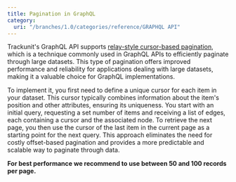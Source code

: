 ```yaml
---
title: Pagination in GraphQL
category:
  uri: "/branches/1.0/categories/reference/GRAPHQL API"
---
```


Trackunit's GraphQL API supports [relay-style cursor-based pagination](https://relay.dev/graphql/connections.htm), which is a technique commonly used in GraphQL APIs to efficiently paginate through large datasets. This type of pagination offers improved performance and reliability for applications dealing with large datasets, making it a valuable choice for GraphQL implementations.

To implement it, you first need to define a unique cursor for each item in your dataset. This cursor typically combines information about the item's position and other attributes, ensuring its uniqueness. You start with an initial query, requesting a set number of items and receiving a list of edges, each containing a cursor and the associated node. To retrieve the next page, you then use the cursor of the last item in the current page as a starting point for the next query. This approach eliminates the need for costly offset-based pagination and provides a more predictable and scalable way to paginate through data.

**For best performance we recommend to use between 50 and 100 records per page.**
